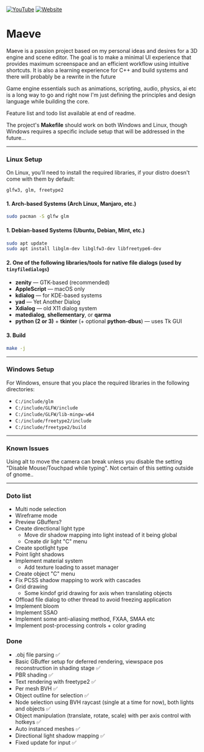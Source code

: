 [![YouTube](https://img.shields.io/badge/YouTube-Subscribe-red?logo=youtube)](https://www.youtube.com/@OskarKassander/videos)
[![Website](https://img.shields.io/badge/Website-Visit-blue?logo=google-chrome)](https://kassander.com/contact.html)

# Maeve  
Maeve is a passion project based on my personal ideas and desires for a 3D engine and scene editor. The goal is to make a minimal UI experience that provides maximum screenspace and an efficient workflow using intuitive shortcuts. It is also a learning experience for C++ and build systems and there will probably be a rewrite in the future

Game engine essentials such as animations, scripting, audio, physics, ai etc is a long way to go and right now I'm just defining the principles and design language while building the core.

Feature list and todo list available at end of readme.

The project's **Makefile** should work on both Windows and Linux, though Windows requires a specific include setup that will be addressed in the future...

---

### **Linux Setup**  
On Linux, you’ll need to install the required libraries, if your distro doesn't come with them by default:
```
glfw3, glm, freetype2
```

#### **1. Arch-based Systems (Arch Linux, Manjaro, etc.)**
```bash
sudo pacman -S glfw glm
```

#### **1. Debian-based Systems (Ubuntu, Debian, Mint, etc.)**
```bash
sudo apt update
sudo apt install libglm-dev libglfw3-dev libfreetype6-dev
```

#### **2. One of the following libraries/tools for native file dialogs (used by `tinyfiledialogs`)**
- **zenity** — GTK-based (recommended)
- **AppleScript** — macOS only
- **kdialog** — for KDE-based systems
- **yad** — Yet Another Dialog
- **Xdialog** — old X11 dialog system
- **matedialog**, **shellementary**, or **qarma**
- **python (2 or 3)** + **tkinter** (+ optional **python-dbus**) — uses Tk GUI

#### 3. Build
```bash
make -j
```

---

### **Windows Setup**  
For Windows, ensure that you place the required libraries in the following directories:

- `C:/include/glm`
- `C:/include/GLFW/include`
- `C:/include/GLFW/lib-mingw-w64`
- `C:/include/freetype2/include`
- `C:/include/freetype2/build`

---

### **Known Issues**  
Using alt to move the camera can break unless you disable the setting "Disable Mouse/Touchpad while typing". Not certain of this setting outside of gnome..

---

### **Doto list**
- Multi node selection
- Wireframe mode
- Preview GBuffers?
- Create directional light type
    - Move dir shadow mapping into light instead of it being global
    - Create dir light "C" menu
- Create spotlight type
- Point light shadows
- Implement material system
    - Add texture loading to asset manager
- Create object "C" menu
- Fix PCSS shadow mapping to work with cascades
- Grid drawing
    - Some kindof grid drawing for axis when translating objects
- Offload file dialog to other thread to avoid freezing application
- Implement bloom
- Implement SSAO
- Implement some anti-aliasing method, FXAA, SMAA etc
- Implement post-processing controls + color grading

### **Done**
- .obj file parsing ✅
- Basic GBuffer setup for deferred rendering, viewspace pos reconstruction in shading stage ✅
- PBR shading ✅
- Text rendering with freetype2 ✅
- Per mesh BVH ✅
- Object outline for selection ✅
- Node selection using BVH raycast (single at a time for now), both lights and objects ✅
- Object manipulation (translate, rotate, scale) with per axis control with hotkeys ✅
- Auto instanced meshes ✅
- Directional light shadow mapping ✅
- Fixed update for input ✅